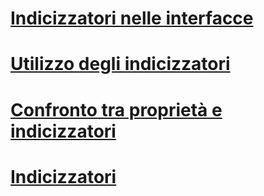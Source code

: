 # [Indicizzatori nelle interfacce](indexers-in-interfaces.md)
# [Utilizzo degli indicizzatori](using-indexers.md)
# [Confronto tra proprietà e indicizzatori](comparison-between-properties-and-indexers.md)
# [Indicizzatori](index.md)
